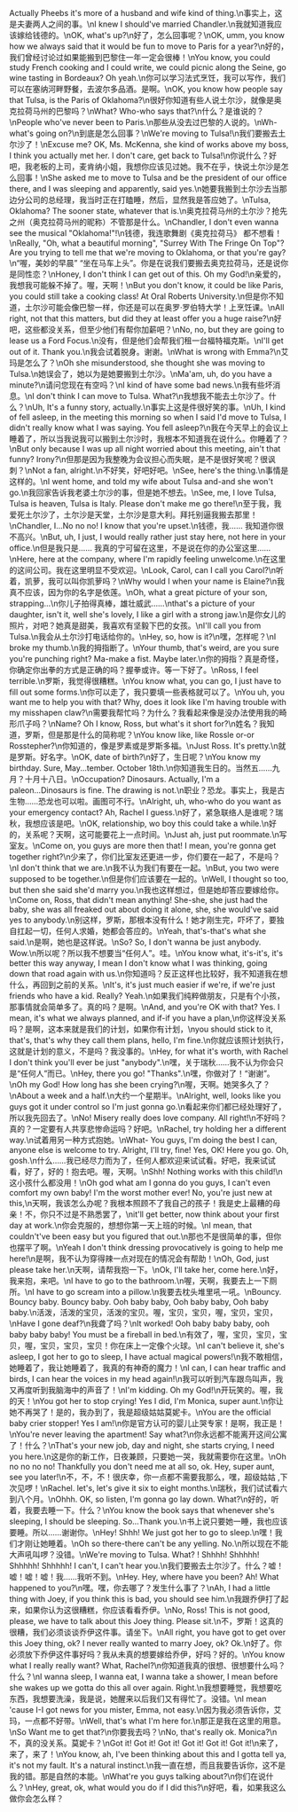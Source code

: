 Actually Pheebs it's more of a husband and wife kind of thing.\n事实上，这是夫妻两人之间的事。\nI knew I should've married Chandler.\n我就知道我应该嫁给钱德的。\nOK, what's up?\n好了，怎么回事呢？\nOK, umm, you know how we always said that it would be fun to move to Paris for a year?\n好的，我们曾经讨论过如果能搬到巴黎住一年一定会很棒！\nYou know, you could study French cooking and I could write, we could picnic along the Seine, go wine tasting in Bordeaux? Oh yeah.\n你可以学习法式烹饪，我可以写作，我们可以在塞纳河畔野餐，去波尔多品酒。是啊。\nOK, you know how people say that Tulsa, is the Paris of Oklahoma?\n很好你知道有些人说土尔沙，就像是奥克拉荷马州的巴黎吗？\nWhat? Who-who says that?\n什么？是谁说的？\nPeople who've never been to Paris.\n那些从没去过巴黎的人说的。\nWh-what's going on?\n到底是怎么回事？\nWe're moving to Tulsa!\n我们要搬去土尔沙了！\nExcuse me? OK, Ms. McKenna, she kind of works above my boss, I think you actually met her. I don't care, get back to Tulsa!\n你说什么？好吧，我老板的上司，麦肯纳小姐，我想你应该见过她。我不在乎，快说土尔沙是怎么回事！\nShe asked me to move to Tulsa and be the president of our office there, and I was sleeping and apparently, said yes.\n她要我搬到土尔沙去当那边分公司的总经理，我当时正在打瞌睡，然后，显然我是答应她了。\nTulsa, Oklahoma? The sooner state, whatever that is.\n奥克拉荷马州的土尔沙？抢先之州（奥克拉荷马州的昵称）不管那是什么。\nChandler, I don't even wanna see the musical "Oklahoma!"!\n钱德，我连歌舞剧《奥克拉荷马》 都不想看！\nReally, "Oh, what a beautiful morning", "Surrey With The Fringe On Top"? Are you trying to tell me that we're moving to Oklahoma, or that you're gay?\n“喔，美妙的早晨” “坐在马车上头”。你是在说我们要搬去奥克拉荷马，还是说你是同性恋？\nHoney, I don't think I can get out of this. Oh my God!\n亲爱的，我想我可能躲不掉了。喔，天啊！\nBut you don't know, it could be like Paris, you could still take a cooking class! At Oral Roberts University.\n但是你不知道，土尔沙可能会像巴黎一样，你还是可以在奥罗·罗伯特大学！上烹饪课。\nAll right, not that this matters, but did they at least offer you a huge raise?\n好吧，这些都没关系，但至少他们有帮你加薪吧？\nNo, no, but they are going to lease us a Ford Focus.\n没有，但是他们会帮我们租一台福特福克斯。\nI'll get out of it. Thank you.\n我会试着脱身。谢谢。\nWhat is wrong with Emma?\n艾玛是怎么了？\nOh she misunderstood, she thought she was moving to Tulsa.\n她误会了，她以为是她要搬到土尔沙。\nMa'am, uh, do you have a minute?\n请问您现在有空吗？\nI kind of have some bad news.\n我有些坏消息。\nI don't think I can move to Tulsa. What?\n我想我不能去土尔沙了。什么？\nUh, It's a funny story, actually.\n事实上这是件很好笑的事。\nUh, I kind of fell asleep, in the meeting this morning so when I said I'd move to Tulsa, I didn't really know what I was saying. You fell asleep?\n我在今天早上的会议上睡着了，所以当我说我可以搬到土尔沙时，我根本不知道我在说什么。你睡着了？\nBut only because I was up all night worried about this meeting, ain't that funny? Irony?\n但那是因为我整晚为会议担心而失眠，是不是很好笑呢？很讽刺？\nNot a fan, alright.\n不好笑，好吧好吧。\nSee, here's the thing.\n事情是这样的。\nI went home, and told my wife about Tulsa and-and she won't go.\n我回家告诉我老婆土尔沙的事，但是她不想去。\nSee, me, I love Tulsa, Tulsa is heaven, Tulsa is Italy. Please don't make me go there!\n至于我，我爱死土尔沙了，土尔沙是天堂，土尔沙是意大利。拜托别逼我搬去那里！\nChandler, I...No no no! I know that you're upset.\n钱德，我…… 我知道你很不高兴。\nBut, uh, I just, I would really rather just stay here, not here in your office.\n但是我只是…… 我真的宁可留在这里，不是说在你的办公室这里……\nHere, here at the company, where I'm rapidly feeling unwelcome.\n在这里的这间公司。我在这里明显不受欢迎。\nLook, Carol, can I call you Carol?\n听着，凯萝，我可以叫你凯萝吗？\nWhy would I when your name is Elaine?\n我真不应该，因为你的名字是依莲。\nOh, what a great picture of your son, strapping...\n你儿子拍得真棒，雄壮威武……\nthat's a picture of your daughter, isn't it, well she's lovely, I like a girl with a strong jaw.\n是你女儿的照片，对吧？她真是甜美，我喜欢有坚毅下巴的女孩。\nI'll call you from Tulsa.\n我会从土尔沙打电话给你的。\nHey, so, how is it?\n嘿，怎样呢？\nI broke my thumb.\n我的拇指断了。\nYour thumb, that's weird, are you sure you're punching right? Ma-make a fist. Maybe later.\n你的拇指？真是奇怪，你确定你出拳的方式是正确的吗？握拳或许。等一下好了。\nRoss, I feel terrible.\n罗斯，我觉得很糟糕。\nYou know what, you can go, I just have to fill out some forms.\n你可以走了，我只要填一些表格就可以了。\nYou uh, you want me to help you with that? Why, does it look like I'm having trouble with my misshapen claw?\n需要我帮忙吗？为什么？我看起来像是没办法使用我的畸形爪子吗？\nName? Oh I know, Ross, but what's it short for?\n姓名？我知道，罗斯，但是那是什么的简称呢？\nYou know like, like Rossle or-or Rosstepher?\n你知道的，像是罗素或是罗斯多福。\nJust Ross. It's pretty.\n就是罗斯。好名字。\nOK, date of birth?\n好了，生日呢？\nYou know my birthday. Sure, May...tember. October 18th.\n你知道我生日的。当然五……九月？十月十八日。\nOccupation? Dinosaurs. Actually, I'm a paleon...Dinosaurs is fine. The drawing is not.\n职业？恐龙。事实上，我是古生物……恐龙也可以啦。画图可不行。\nAlright, uh, who-who do you want as your emergency contact? Ah, Rachel I guess.\n好了，紧急联络人是谁呢？瑞秋，我想应该是吧。\nOK, relationship, wo boy this could take a while.\n好的，关系呢？天啊，这可能要花上一点时间。\nJust ah, just put roommate.\n写室友。\nCome on, you guys are more then that! I mean, you're gonna get together right?\n少来了，你们比室友还更进一步，你们要在一起了，不是吗？\nI don't think that we are.\n我不认为我们有要在一起。\nBut, you two were supposed to be together.\n但是你们应该要在一起的。\nWell, I thought so too, but then she said she'd marry you.\n我也这样想过，但是她却答应要嫁给你。\nCome on, Ross, that didn't mean anything! She-she, she just had the baby, she was all freaked out about doing it alone, she, she would've said yes to anybody.\n别这样，罗斯，那根本没有什么！她才刚生完，吓坏了，要独自扛起一切，任何人求婚，她都会答应的。\nYeah, that's-that's what she said.\n是啊，她也是这样说。\nSo? So, I don't wanna be just anybody. Wow.\n所以呢？所以我不想要当“任何人”。哇。\nYou know what, it's-it's, it's better this way anyway, I mean I don't know what I was thinking, going down that road again with us.\n你知道吗？反正这样也比较好，我不知道我在想什么，再回到之前的关系。\nIt's, it's just much easier if we're, if we're just friends who have a kid. Really? Yeah.\n如果我们纯粹做朋友，只是有个小孩，那事情就会简单多了。真的吗？是啊。\nAnd, and you're OK with that? Yes. I mean, it's what we always planned, and if-if you have a plan,\n你这样没关系吗？是啊，这本来就是我们的计划，如果你有计划，\nyou should stick to it, that's, that's why they call them plans, hello, I'm fine.\n你就应该照计划执行，这就是计划的意义，不是吗？我没事的。\nHey, for what it's worth, with Rachel I don't think you'll ever be just "anybody".\n嘿，关于瑞秋……我不认为你会只是“任何人”而已。\nHey, there you go! "Thanks".\n嘿，你做对了！“谢谢”。\nOh my God! How long has she been crying?\n喔，天啊。她哭多久了？\nAbout a week and a half.\n大约一个星期半。\nAlright, well, looks like you guys got it under control so I'm just gonna go.\n看起来你们都已经处理好了，所以我先回去了。\nNo! Misery really does love company. All right!\n不好吗？真的？一定要有人共享悲惨命运吗？好吧。\nRachel, try holding her a different way.\n试着用另一种方式抱她。\nWhat- You guys, I'm doing the best I can, anyone else is welcome to try. Alright, I'll try, fine! Yes, OK! Here you go. Oh, gosh.\n什么……我已经尽力而为了，任何人都欢迎来试试看。好吧，我来试试看，好了，好的！抱去吧。喔，天啊。\nShh! Nothing works with this child!\n这小孩什么都没用！\nOh god what am I gonna do you guys, I can't even comfort my own baby! I'm the worst mother ever! No, you're just new at this,\n天啊，我该怎么办呢？我根本照顾不了我自己的孩子！我是史上最糟的母亲！不，你只不过是不熟悉罢了，\nit'll get better, now think about your first day at work.\n你会克服的，想想你第一天上班的时候。\nI mean, that couldn't've been easy but you figured that out.\n那也不是很简单的事，但你也摆平了啊。\nYeah I don't think dressing provocatively is going to help me here!\n是啊，我不认为穿得辣一点对现在的情况会有帮助！\nOh, God, just please take her.\n天啊，请帮我抱一下。\nOk, I'll take her, come here.\n好，我来抱，来吧。\nI have to go to the bathroom.\n喔，天啊，我要去上一下厕所。\nI have to go scream into a pillow.\n我要去枕头堆里吼一吼。\nBouncy. Bouncy baby. Bouncy baby. Ooh baby baby, Ooh baby baby, Ooh baby baby.\n活泼，活泼的宝贝，活泼的宝贝。喔，宝贝，宝贝，喔，宝贝，宝贝，\nHave I gone deaf?\n我聋了吗？\nIt worked! Ooh baby baby baby, ooh baby baby baby! You must be a fireball in bed.\n有效了，喔，宝贝，宝贝，宝贝，喔，宝贝，宝贝，宝贝！你在床上一定像个火球。\nI can't believe it, she's asleep, I got her to go to sleep, I have actual magical powers!\n我不敢相信，她睡着了，我让她睡着了，我真的有神奇的魔力！\nI can, I can hear traffic and birds, I can hear the voices in my head again!\n我可以听到汽车跟鸟叫声，我又再度听到我脑海中的声音了！\nI'm kidding. Oh my God!\n开玩笑的。喔，我的天！\nYou got her to stop crying! Yes I did, I'm Monica, super aunt.\n你让她不再哭了！是的，我办到了，我是超级姑姑莫妮卡。\nYou are the official baby crier stopper! Yes I am!\n你是官方认可的婴儿止哭专家！是啊，我正是！\nYou're never leaving the apartment! Say what?\n你永远都不能离开这间公寓了！什么？\nThat's your new job, day and night, she starts crying, I need you here.\n这是你的新工作，日夜兼顾，只要她一哭，我就需要你在这里。\nOh no no no no! Thankfully you don't need me at all so, ok. Hey, super aunt, see you later!\n不，不，不！很庆幸，你一点都不需要我那么，嘿，超级姑姑 ,下次见啰！\nRachel. let's, let's give it six to eight months.\n瑞秋，我们试试看六到八个月。\nOhhh. OK, so listen, I'm gonna go lay down. What?\n好的，听着，我要去睡一下。什么？\nYou know the book says that whenever she's sleeping, I should be sleeping. So...Thank you.\n书上说只要她一睡，我也应该要睡。所以……谢谢你。\nHey! Shhh! We just got her to go to sleep.\n嘿！我们才刚让她睡着。\nOh so there-there can't be any yelling. No.\n所以现在不能大声吼叫啰？没错。\nWe're moving to Tulsa. What? ! Shhhh! Shhhhh! Shhhhh! Shhhhh! I can't, I can't hear you.\n我们要搬去土尔沙了。什么？嘘！嘘！嘘！嘘！我……我听不到。\nHey. Hey, where have you been? Ah! What happened to you?\n嘿。嘿，你去哪了？发生什么事了？\nAh, I had a little thing with Joey, if you think this is bad, you should see him.\n我跟乔伊打了起来，如果你认为这很糟糕，你应该看看乔伊。\nNo, Ross! This is not good, please, we have to talk about this Joey thing. Please sit.\n不，罗斯！这真的很糟，我们必须谈谈乔伊这件事。请坐下。\nAll right, you have got to get over this Joey thing, ok? I never really wanted to marry Joey, ok? Ok.\n好了。你必须放下乔伊这件事好吗？我从未真的想要嫁给乔伊，好吗？好的。\nYou know what I really really want? What, Rachel?\n你知道我真的很想、很想要什么吗？什么？\nI wanna sleep, I wanna eat, I wanna take a shower, I mean before she wakes up we gotta do this all over again. Right.\n我想要睡觉，我想要吃东西，我想要洗澡，我是说，她醒来以后我们又有得忙了。没错。\nI mean 'cause I-I got news for you mister, Emma, not easy.\n因为我必须告诉你，艾玛，一点都不好带。\nWell, that's what I'm here for.\n那正是我在这里的用意。\nSo Want me to get that?\n你要我去吗？\nNo, that's really ok. Monica?\n不，真的没关系。莫妮卡？\nGot it! Got it! Got it! Got it! Got it! Got it!\n来了，来了，来了！\nYou know, ah, I've been thinking about this and I gotta tell ya, it's not my fault. It's a natural instinct.\n我一直在想，而且我要告诉你，这不是我的错。那是自然的本能。\nWhat're you guys talking about?\n你们在说什么？\nHey, great, ok, what would you do if I did this?\n好吧，看，如果我这么做你会怎么样？

